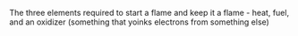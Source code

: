 The three elements required to start a flame and keep it a flame - heat, fuel, and an oxidizer (something that yoinks electrons from something else)
